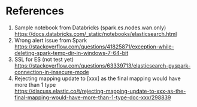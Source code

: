 # References

1. Sample notebook from Databricks (spark.es.nodes.wan.only)  
https://docs.databricks.com/_static/notebooks/elasticsearch.html
2. Wrong alert issue from Spark  
https://stackoverflow.com/questions/41825871/exception-while-deleting-spark-temp-dir-in-windows-7-64-bit
3. SSL for ES (not test yet)  
https://stackoverflow.com/questions/63339713/elasticsearch-pyspark-connection-in-insecure-mode
4. Rejecting mapping update to [xxx] as the final mapping would have more than 1 type  
https://discuss.elastic.co/t/rejecting-mapping-update-to-xxx-as-the-final-mapping-would-have-more-than-1-type-doc-xxx/298839
